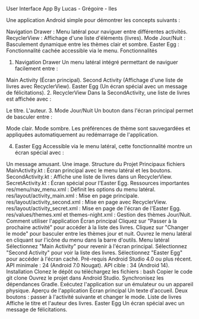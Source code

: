User Interface App
By Lucas - Grégoire - Iles

Une application Android simple pour démontrer les concepts suivants :

Navigation Drawer : Menu latéral pour naviguer entre différentes activités.
RecyclerView : Affichage d'une liste d'éléments (livres).
Mode Jour/Nuit : Basculement dynamique entre les thèmes clair et sombre.
Easter Egg : Fonctionnalité cachée accessible via le menu.
Fonctionnalités
1. Navigation Drawer
   Un menu latéral intégré permettant de naviguer facilement entre :

Main Activity (Écran principal).
Second Activity (Affichage d'une liste de livres avec RecyclerView).
Easter Egg (Un écran spécial avec un message de félicitations).
2. RecyclerView
   Dans la SecondActivity, une liste de livres est affichée avec :

Le titre.
L'auteur.
3. Mode Jour/Nuit
   Un bouton dans l'écran principal permet de basculer entre :

Mode clair.
Mode sombre.
Les préférences de thème sont sauvegardées et appliquées automatiquement au redémarrage de l'application.

4. Easter Egg
   Accessible via le menu latéral, cette fonctionnalité montre un écran spécial avec :

Un message amusant.
Une image.
Structure du Projet
Principaux fichiers
MainActivity.kt : Écran principal avec le menu latéral et les boutons.
SecondActivity.kt : Affiche une liste de livres dans un RecyclerView.
SecretActivity.kt : Écran spécial pour l'Easter Egg.
Ressources importantes
res/menu/nav_menu.xml : Définit les options du menu latéral.
res/layout/activity_main.xml : Mise en page principale.
res/layout/activity_second.xml : Mise en page avec RecyclerView.
res/layout/activity_secret.xml : Mise en page de l'écran de l'Easter Egg.
res/values/themes.xml et themes-night.xml : Gestion des thèmes Jour/Nuit.
Comment utiliser l'application
Écran principal
Cliquez sur "Passer à la prochaine activité" pour accéder à la liste des livres.
Cliquez sur "Changer le mode" pour basculer entre les thèmes jour et nuit.
Ouvrez le menu latéral en cliquant sur l'icône du menu dans la barre d'outils.
Menu latéral
Sélectionnez "Main Activity" pour revenir à l'écran principal.
Sélectionnez "Second Activity" pour voir la liste des livres.
Sélectionnez "Easter Egg" pour accéder à l'écran caché.
Pré-requis
Android Studio 4.0 ou plus récent.
API minimale : 24 (Android 7.0 Nougat).
API cible : 34 (Android 14).
Installation
Clonez le dépôt ou téléchargez les fichiers :
bash
Copier le code
git clone <repository-url>
Ouvrez le projet dans Android Studio.
Synchronisez les dépendances Gradle.
Exécutez l'application sur un émulateur ou un appareil physique.
Aperçu de l'application
Écran principal
Un texte d'accueil.
Deux boutons : passer à l'activité suivante et changer le mode.
Liste de livres
Affiche le titre et l'auteur des livres.
Easter Egg
Un écran spécial avec un message de félicitations.
